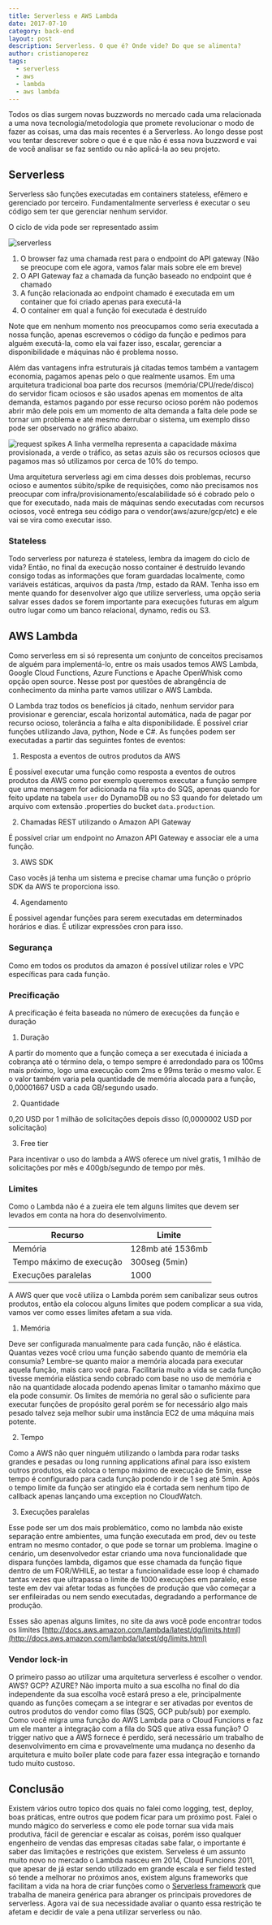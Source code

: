 ```yaml
---
title: Serverless e AWS Lambda
date: 2017-07-10
category: back-end
layout: post
description: Serverless. O que é? Onde vide? Do que se alimenta?
author: cristianoperez
tags:
  - serverless
  - aws
  - lambda
  - aws lambda
---
```


Todos os dias surgem novas buzzwords no mercado cada uma relacionada a uma nova tecnologia/metodologia que promete revolucionar o modo de fazer as coisas, uma das mais recentes é a Serverless. Ao longo desse post vou tentar descrever sobre o que é e que não é essa nova buzzword e vai de você analisar se faz sentido ou não aplicá-la ao seu projeto.

## Serverless

Serverless são funções executadas em containers stateless, efêmero e gerenciado por terceiro. Fundamentalmente serverless é executar o seu código sem ter que gerenciar nenhum servidor.

O ciclo de vida pode ser representado assim

![serverless](../images/serverless-1.jpg)

1. O browser faz uma chamada rest para o endpoint do API gateway (Não se preocupe com ele agora, vamos falar mais sobre ele em breve)
2. O API Gateway faz a chamada da função baseado no endpoint que é chamado
3. A função relacionada ao endpoint chamado é executada em um container que foi criado apenas para executá-la
4. O container em qual a função foi executada é destruído

Note que em nenhum momento nos preocupamos como seria executada a nossa função, apenas escrevemos o código da função e pedimos para alguém executá-la, como ela vai fazer isso, escalar, gerenciar a disponibilidade e máquinas não é problema nosso.

Além das vantagens infra estruturais já citadas temos também a vantagem economia, pagamos apenas pelo o que realmente usamos.
Em uma arquitetura tradicional boa parte dos recursos (memória/CPU/rede/disco) do servidor ficam ociosos e são usados apenas em momentos de alta demanda, estamos pagando por esse recurso ocioso porém não podemos abrir mão dele pois em um momento de alta demanda a falta dele pode se tornar um problema e até mesmo derrubar o sistema, um exemplo disso pode ser observado no gráfico abaixo.

![request spikes](../images/serverless-2.png)
A linha vermelha representa a capacidade máxima provisionada, a verde o tráfico, as setas azuis são os recursos ociosos que pagamos mas só utilizamos por cerca de 10% do tempo.

Uma arquitetura serverless agi em cima desses dois problemas, recurso ocioso e aumentos súbito/spike de requisições, como não precisamos nos preocupar com infra/provisionamento/escalabilidade só é cobrado pelo o que for executado, nada mais de máquinas sendo executadas com recursos ociosos, você entrega seu código para o vendor(aws/azure/gcp/etc) e ele vai se vira como executar isso.

### Stateless

Todo serverless por natureza é stateless, lembra da imagem do ciclo de vida? Então, no final da execução nosso container é destruído levando consigo todas as informações que foram guardadas localmente, como variáveis estáticas, arquivos da pasta /tmp, estado da RAM. Tenha isso em mente quando for desenvolver algo que utilize serverless, uma opção seria salvar esses dados se forem importante para execuções futuras em algum outro lugar como um banco relacional, dynamo, redis ou S3.

## AWS Lambda

Como serverless em si só representa um conjunto de conceitos precisamos de alguém para implementá-lo, entre os mais usados temos AWS Lambda, Google Cloud Functions, Azure Functions e Apache OpenWhisk como opção open source. Nesse post por questões de abrangência de conhecimento da minha parte vamos utilizar o AWS Lambda.

O Lambda traz todos os benefícios já citado, nenhum servidor para provisionar e gerenciar, escala horizontal automática, nada de pagar por recurso ocioso, tolerância a falha e alta disponibilidade. É possível criar funções utilizando Java, python, Node e C#. As funções podem ser executadas a partir das seguintes fontes de eventos:

1. Resposta a eventos de outros produtos da AWS

É possível executar uma função como resposta a eventos de outros produtos da AWS como por exemplo queremos executar a função sempre que uma mensagem for adicionada na fila `xpto` do SQS, apenas quando for feito update na tabela `user` do DynamoDB ou no S3 quando for deletado um arquivo com extensão .properties do bucket `data.production`.

2. Chamadas REST utilizando o Amazon API Gateway

É possível criar um endpoint no Amazon API Gateway e associar ele a uma função.

3. AWS SDK

Caso vocês já tenha um sistema e precise chamar uma função o próprio SDK da AWS te proporciona isso.

4. Agendamento

É possivel agendar funções para serem executadas em determinados horários e dias. É utilizar expressões cron para isso.

### Segurança

Como em todos os produtos da amazon é possível utilizar roles e VPC específicas para cada função.

### Precificação

A precificação é feita baseada no número de execuções da função e duração

1. Duração

A partir do momento que a função começa a ser executada é iniciada a cobrança até o término dela, o tempo sempre é arredondado para os 100ms mais próximo, logo uma execução com 2ms e 99ms terão o mesmo valor. E o valor também varia pela quantidade de memória alocada para a função, 0,00001667 USD a cada GB/segundo usado.

2. Quantidade

0,20  USD por 1 milhão de solicitações depois disso (0,0000002  USD por solicitação)

3. Free tier

Para incentivar o uso do lambda a AWS oferece um nível gratis, 1 milhão de solicitações por mês e 400gb/segundo de tempo por mês.

### Limites

Como o Lambda não é a zueira ele tem alguns limites que devem ser levados em conta na hora do desenvolvimento.

| Recurso 				   | Limite |
| ------- 				   | ------ |
| Memória 				   | 128mb até 1536mb |
| Tempo máximo de execução | 300seg (5min) |
| Execuções paralelas 	   | 1000 |

A AWS quer que você utiliza o Lambda porém sem canibalizar seus outros produtos, então ela colocou alguns limites que podem complicar a sua vida, vamos ver como esses limites afetam a sua vida.

1. Memória

Deve ser configurada manualmente para cada função, não é elástica. Quantas vezes você criou uma função sabendo quanto de memória ela consumia? Lembre-se quanto maior a memória alocada para executar aquela função, mais caro você para. Facilitaria muito a vida se cada função tivesse memória elástica sendo cobrado com base no uso de memória e não na quantidade alocada podendo apenas limitar o tamanho máximo que ela pode consumir. Os limites de memória no geral são o suficiente para executar funções de propósito geral porém se for necessário algo mais pesado talvez seja melhor subir uma instância EC2 de uma máquina mais potente.

2. Tempo

Como a AWS não quer ninguém utilizando o lambda para rodar tasks grandes e pesadas ou long running applications afinal para isso existem outros produtos, ela coloca o tempo máximo de execução de 5min, esse tempo é configurado para cada função podendo ir de 1 seg até 5min. Após o tempo limite da função ser atingido ela é cortada sem nenhum tipo de callback apenas lançando uma exception no CloudWatch.

3. Execuções paralelas

Esse pode ser um dos mais problemático, como no lambda não existe separação entre ambientes, uma função executada em prod, dev ou teste entram no mesmo contador, o que pode se tornar um problema. Imagine o cenário, um desenvolvedor estar criando uma nova funcionalidade que dispara funções lambda, digamos que esse chamada da função fique dentro de um FOR/WHILE, ao testar a funcionalidade esse loop é chamado tantas vezes que ultrapassa o limite de 1000 execuções em paralelo, esse teste em dev vai afetar todas as funções de produção que vão começar a ser enfileiradas ou nem sendo executadas, degradando a performance de produção.

Esses são apenas alguns limites, no site da aws você pode encontrar todos os limites [http://docs.aws.amazon.com/lambda/latest/dg/limits.html](http://docs.aws.amazon.com/lambda/latest/dg/limits.html)

### Vendor lock-in

O primeiro passo ao utilizar uma arquitetura serverless é escolher o vendor. AWS? GCP? AZURE? Não importa muito a sua escolha no final do dia independente da sua escolha você estará preso a ele, principalmente quando as funções começam a se integrar e ser ativadas por eventos de outros produtos do vendor como filas (SQS, GCP pub/sub) por exemplo. Como você migra uma função do AWS Lambda para o Cloud Funcions e faz um ele manter a integração com a fila do SQS que ativa essa função? O trigger nativo que a AWS fornece é perdido, será necessário um trabalho de desenvolvimento em cima e provavelmente uma mudança no desenho da arquitetura e muito boiler plate code para fazer essa integração e tornando tudo muito custoso.


## Conclusão

Existem vários outro topico dos quais no falei como logging, test, deploy, boas práticas, entre outros que podem ficar para um próximo post. Falei o mundo mágico do serverless e como ele pode tornar sua vida mais produtiva, fácil de gerenciar e escalar as coisas, porém isso qualquer engenheiro de vendas das empresas citadas sabe falar, o importante é saber das limitações e restrições que existem. Serveless é um assunto muito novo no mercado o Lambda nasceu em 2014, Cloud Funcions 2011, que apesar de já estar sendo utilizado em grande escala e ser field tested só tende a melhorar no próximos anos, existem alguns frameworks que facilitam a vida na hora de criar funções como o [Serverless framework](https://serverless.com/) que trabalha de maneira genérica para abranger os principais provedores de serverless. Agora vai de sua necessidade avaliar o quanto essa restrição te afetam e decidir de vale a pena utilizar serverless ou não.


